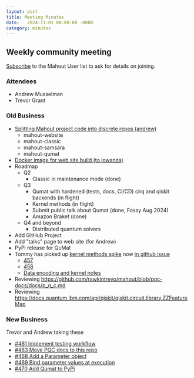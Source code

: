 ```yaml
---
layout: post
title: Meeting Minutes
date:   2024-11-01 00:00:00 -0800
category: minutes
---
```

## Weekly community meeting
[Subscribe](mailto:user-subscribe@mahout.apache.org) to the Mahout User list to ask for details on joining.

### Attendees
* Andrew Musselman
* Trevor Grant

### Old Business
* [Splitting Mahout project code into discrete repos (andrew)](https://issues.apache.org/jira/projects/MAHOUT/issues/MAHOUT-2204)
    * mahout-website
    * mahout-classic
    * mahout-samsara
    * mahout-qumat
* [Docker image for web site build (to jowanza)](https://issues.apache.org/jira/projects/MAHOUT/issues/MAHOUT-2165)
* Roadmap
    * Q2
        * Classic in maintenance mode (done)
    * Q3
        * Qumat with hardened (tests, docs, CI/CD) cirq and qiskit backends (in flight)
        * Kernel methods (in flight)
        * Submit public talk about Qumat (done, Fossy Aug 2024)
        * Amazon Braket (done)
    * Q4 and beyond
        * Distributed quantum solvers
* Add GitHub Project
* Add "talks" page to web site (for Andrew)
* PyPi release for QuMat
* Tommy has picked up [kernel methods spike](https://issues.apache.org/jira/browse/MAHOUT-2200) now [in github issue](https://github.com/apache/mahout/issues/456)
    * [457](https://github.com/apache/mahout/issues/457)
    * [458](https://github.com/apache/mahout/issues/458)
    * [Data encoding and kernel notes](https://github.com/apache/mahout/wiki/Data-Encoding-and-Kernel-Notes)
* Reviewing https://github.com/rawkintrevo/mahout/blob/pqc-docs/docs/p_q_c.md
* Reviewing https://docs.quantum.ibm.com/api/qiskit/qiskit.circuit.library.ZZFeatureMap

### New Business
Trevor and Andrew taking these
* [#461 Implement testing workflow](https://github.com/apache/mahout/issues/461)
* [#463 Move PQC docs to this repo](https://github.com/apache/mahout/issues/463)
* [#468 Add a Parameter object](https://github.com/apache/mahout/issues/468)
* [#469 Bind parameter values at execution](https://github.com/apache/mahout/issues/469)
* [#470 Add Qumat to PyPi](https://github.com/apache/mahout/issues/470)

